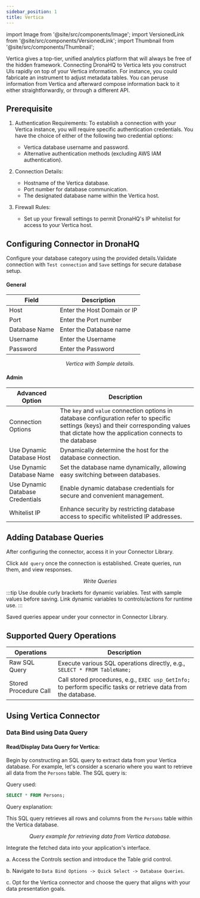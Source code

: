 ```yaml
---
sidebar_position: 1
title: Vertica
---
```

import Image from '@site/src/components/Image';
import VersionedLink from '@site/src/components/VersionedLink';
import Thumbnail from '@site/src/components/Thumbnail';


Vertica gives a top-tier, unified analytics platform that will always be free of the hidden framework. Connecting DronaHQ to Vertica lets you construct UIs rapidly on top of your Vertica information. For instance, you could fabricate an instrument to adjust metadata tables. You can peruse information from Vertica and afterward compose information back to it either straightforwardly, or through a different API.


## Prerequisite

1. Authentication Requirements: To establish a connection with your Vertica instance, you will require specific authentication credentials. You have the choice of either of the following two credential options:
   - Vertica database username and password.
   - Alternative authentication methods (excluding AWS IAM authentication).

2. Connection Details:
   - Hostname of the Vertica database.
   - Port number for database communication.
   - The designated database name within the Vertica host.

3. Firewall Rules:
   - Set up your firewall settings to permit DronaHQ's IP whitelist for access to your Vertica host.


## Configuring Connector in DronaHQ

Configure your database category using the provided details.Validate connection with `Test connection` and `Save` settings for secure database setup.


#### General 

| Field                | Description                             |
|----------------------|-----------------------------------------|
| Host                 | Enter the Host Domain or IP             |
| Port                 | Enter the Port number                   |
| Database Name        | Enter the Database name                 |
| Username             | Enter the Username                      |
| Password             | Enter the Password                      |

<figure>
  <Thumbnail src="/img/reference/connectors/vertica/details.png" alt="Vertica with Sample details." />
  <figcaption align = "center"><i>Vertica with Sample details.</i></figcaption>
</figure>

#### Admin

| Advanced Option   | Description    |
|--------------------|---------------------|
| Connection Options | The `key` and `value` connection options in database configuration refer to specific settings (keys) and their corresponding values that dictate how the application connects to the database |
| Use Dynamic Database Host                | Dynamically determine the host for the database connection.                               |
| Use Dynamic Database Name                | Set the database name dynamically, allowing easy switching between databases.              |
| <VersionedLink to = "../../datasource-concepts/dynamic-credentials"> Use Dynamic Database Credentials        </VersionedLink> | Enable dynamic database credentials for secure and convenient management.                  |
| <VersionedLink to = "../../datasource-concepts/whitelisting-dronahq-ip"> Whitelist IP                 </VersionedLink>            | Enhance security by restricting database access to specific whitelisted IP addresses.     |

## Adding Database Queries

After configuring the connector, access it in your Connector Library.

Click `Add query` once the connection is established. Create queries, run them, and view responses.

<figure>
  <Thumbnail src="/img/reference/connectors/vertica/query.png" alt="Write Queries" />
  <figcaption align = "center"><i>Write Queries</i></figcaption>
</figure>

:::tip
Use double curly brackets for dynamic variables. Test with sample values before saving. Link dynamic variables to controls/actions for runtime use.
:::

Saved queries appear under your connector in Connector Library.

## Supported Query Operations

| Operations           | Description                                     |
|----------------------|-------------------------------------------------|
| Raw SQL Query        | Execute various SQL operations directly, e.g., `SELECT * FROM TableName;` |
| Stored Procedure Call| Call stored procedures, e.g., `EXEC usp_GetInfo;` to perform specific tasks or retrieve data from the database. |


## Using Vertica Connector

### Data Bind using Data Query

#### Read/Display Data Query for Vertica:

Begin by constructing an SQL query to extract data from your Vertica database. For example, let's consider a scenario where you want to retrieve all data from the `Persons` table. The SQL query is:

Query used:

```sql
SELECT * FROM Persons;
```

Query explanation:

This SQL query retrieves all rows and columns from the `Persons` table within the Vertica database.

<figure>
  <Thumbnail src="/img/reference/connectors/vertica/queryexample.png" alt="Query example for retrieving data from Vertica database." />
  <figcaption align = "center"><i>Query example for retrieving data from Vertica database.</i></figcaption>
</figure>

Integrate the fetched data into your application's interface.

 a. Access the Controls section and introduce the Table grid control.

 b. Navigate to `Data Bind Options -> Quick Select -> Database Queries`.

 c. Opt for the Vertica connector and choose the query that aligns with your data presentation goals.
